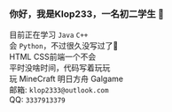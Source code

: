 ### 你好，我是Klop233，一名初二学生 👋

目前正在学习 `Java` `C++` <br>
会 `Python`，不过很久没写过了🤔 <br>
HTML CSS前端一个不会 <br>
平时没啥时间，代码写着玩玩 <br>
玩 MineCraft 明日方舟 Galgame <br>
邮箱: `klop2333@outlook.com` <br>
QQ: `3337913379`



<!--
**Klop233/Klop233** is a ✨ _special_ ✨ repository because its `README.md` (this file) appears on your GitHub profile.

Here are some ideas to get you started:

- 🔭 I’m currently working on ...
- 🌱 I’m currently learning ...
- 👯 I’m looking to collaborate on ...
- 🤔 I’m looking for help with ...
- 💬 Ask me about ...
- 📫 How to reach me: ...
- 😄 Pronouns: ...
- ⚡ Fun fact: ...
-->

